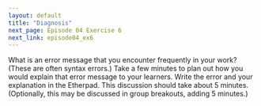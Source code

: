 ```yaml
---
layout: default
title: "Diagnosis"
next_page: Episode 04 Exercise 6
next_link: episode04_ex6
---
```


What is an error message that you encounter frequently in your work? (These are often syntax errors.)
Take a few minutes to plan out how you would explain that error message to your learners. Write the
error and your explanation in the Etherpad.
This discussion should take about 5 minutes. (Optionally, this may be discussed in group breakouts, adding 5 minutes.)
